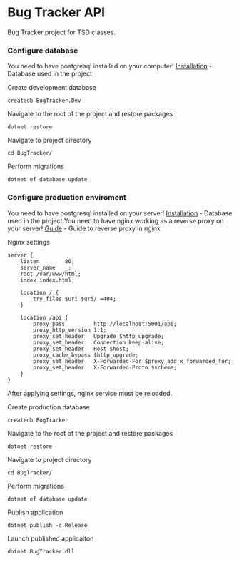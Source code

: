 # Bug Tracker API

Bug Tracker project for TSD classes.

### Configure database

You need to have postgresql installed on your computer!
[Installation](https://www.postgresql.org/docs/9.3/static/tutorial-install.html) - Database used in the project

Create development database

```
createdb BugTracker.Dev
```

Navigate to the root of the project and restore packages

```
dotnet restore
```

Navigate to project directory

```
cd BugTracker/
```

Perform migrations

```
dotnet ef database update
```

### Configure production enviroment

You need to have postgresql installed on your server!
[Installation](https://www.postgresql.org/docs/9.3/static/tutorial-install.html) - Database used in the project
You need to have nginx working as a reverse proxy on your server!
[Guide](https://docs.nginx.com/nginx/admin-guide/web-server/reverse-proxy/) - Guide to reverse proxy in nginx


Nginx settings
```
server {
    listen        80;
    server_name   _;
    root /var/www/html;
    index index.html;

    location / {
        try_files $uri $uri/ =404;
    }

    location /api {
        proxy_pass         http://localhost:5001/api;
        proxy_http_version 1.1;
        proxy_set_header   Upgrade $http_upgrade;
        proxy_set_header   Connection keep-alive;
        proxy_set_header   Host $host;
        proxy_cache_bypass $http_upgrade;
        proxy_set_header   X-Forwarded-For $proxy_add_x_forwarded_for;
        proxy_set_header   X-Forwarded-Proto $scheme;
    }
}
```
After applying settings, nginx service must be reloaded.

Create production database

```
createdb BugTracker
```

Navigate to the root of the project and restore packages

```
dotnet restore
```

Navigate to project directory

```
cd BugTracker/
```

Perform migrations

```
dotnet ef database update
```

Publish application

```
dotnet publish -c Release
```

Launch published applicaiton

```
dotnet BugTracker.dll
```